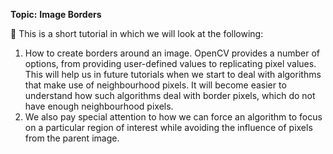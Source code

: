 **Topic:** **Image Borders**

:notebook_with_decorative_cover: This is a short tutorial in which we will look at the following:
 
 1. How to create borders around an image. OpenCV provides a number of options, from providing user-defined values to replicating pixel values. This will help us in future tutorials when we start to deal with algorithms that make use of neighbourhood pixels. It will become easier to understand how such algorithms deal with border pixels, which do not have enough neighbourhood pixels. 
 2. We also pay special attention to how we can force an algorithm to focus on a particular region of interest while avoiding the influence of pixels from the parent image. 